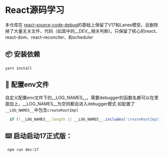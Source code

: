 # React源码学习
本仓库在 [react-source-code-debug](https://github.com/neroneroffy/react-source-code-debug)的基础上保留了V17和Lanes模型，且删除掉了大量无关文件、代码（如其中的__DEV__相关判断)，只保留了核心的react、react-dom、react-reconciler、和scheduler

## 📦 安装依赖

```shell
yarn install
```
## 🔨 配置env文件
自定义配置env文件下的__LOG_NAMES__，需要debugger的函数名都可以在里面加上，__LOG_NAMES__为空则都会进入debugger模式
如配置了`__LOG_NAMES__`中包含`createRootImpl`
```js
  if (!__LOG_NAMES__.length || __LOG_NAMES__.includes('createRootImpl')) debugger
```
## ⌨️ 启动启动17正式版：

```
 npm run dev:17
```


